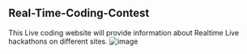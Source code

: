 ## Real-Time-Coding-Contest
This Live coding website will provide information about Realtime Live hackathons on different sites.
![image](https://github.com/prosenjit07/livecontest/assets/98583038/9ca90cc3-8dad-467b-af65-ca27bf33fee2)
